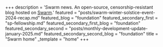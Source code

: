 +++
description = 'Swarm news. An open-source, censorship-resistant blog hosted on [Swarm](https://www.ethswarm.org/ "Swarm").'
featured = "posts/swarm-winter-solstice-event-2024-recap.md"
featured_blog = "foundation"
featured_secondary_first = "sp-fellowship.md"
featured_secondary_first_blog = "foundation"
featured_secondary_second = "posts/monthly-development-update-january-2025.md"
featured_secondary_second_blog = "foundation"
title = "Swarm home"
_template = "home"
+++
